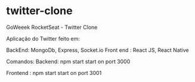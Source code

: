 # twitter-clone
GoWeeek RocketSeat - Twitter Clone

Aplicação do Twitter feito em: 

BackEnd:  MongoDb, Express, Socket.io 
Front end :  React JS, React Native

Comandos:
  Backend:  npm start 
            start on port 3000
            
  Frontend : npm start
             start on port 3001
